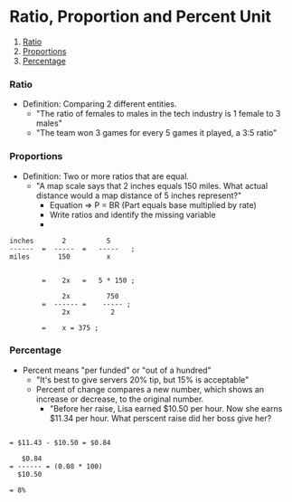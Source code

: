 # Ratio, Proportion and Percent Unit

1. [ Ratio ](#ratio)
2. [ Proportions ](#proportions)
3. [ Percentage ](#percentage)

<a data="ratio"></a>

### **Ratio**

- Definition: Comparing 2 different entities.
    - "The ratio of females to males in the tech industry is 1 female to 3 males"
    - "The team won 3 games for every 5 games it played, a 3:5 ratio"

<a data="proportions"></a>

### **Proportions**

- Definition: Two or more ratios that are equal.
  - "A map scale says that 2 inches equals 150 miles. What actual distance would a map distance of 5 inches represent?"
    - Equation => P = BR (Part equals base multiplied by rate)
    - Write ratios and identify the missing variable
    - 


```
inches       2          5
------  =  -----  =   -----   ;
miles       150         x


        =    2x   =   5 * 150 ;

             2x         750
        =  ------ =    ----- ;
             2x          2

        =    x = 375 ;
```

<a data="percentage"></a>

### **Percentage**

- Percent means "per funded" or "out of a hundred"
  - "It's best to give servers 20% tip, but 15% is acceptable"
  - Percent of change compares a new number, which shows an increase or decrease, to the original number.
    - "Before her raise, Lisa earned $10.50 per hour. Now she earns $11.34 per hour. What perscent raise did her boss give her?

```

= $11.43 - $10.50 = $0.84

   $0.84
= ------ = (0.08 * 100)
  $10.50

= 8%
```
